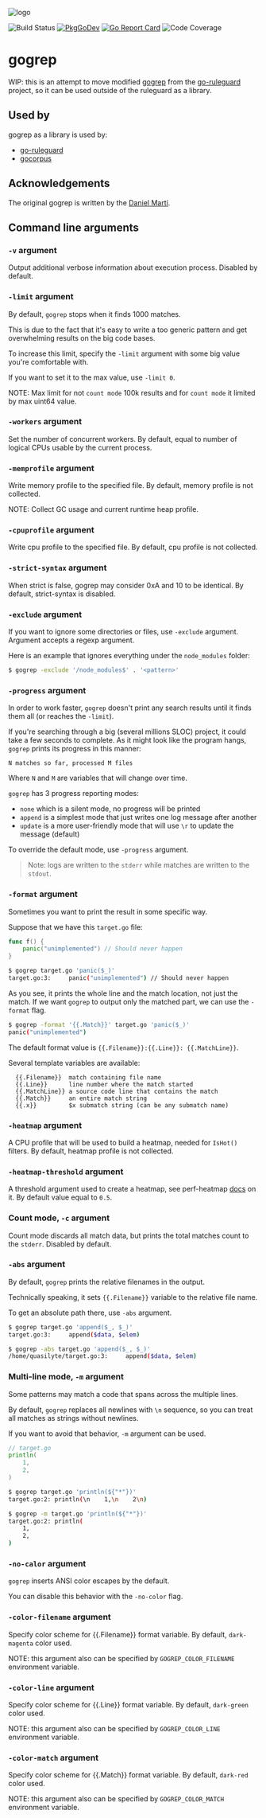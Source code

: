 ![logo](https://github.com/quasilyte/vscode-gogrep/blob/master/docs/logo.png?raw=true)

![Build Status](https://github.com/quasilyte/gogrep/workflows/Go/badge.svg)
[![PkgGoDev](https://pkg.go.dev/badge/mod/github.com/quasilyte/gogrep)](https://pkg.go.dev/github.com/quasilyte/gogrep)
[![Go Report Card](https://goreportcard.com/badge/github.com/quasilyte/gogrep)](https://goreportcard.com/report/github.com/quasilyte/gogrep)
![Code Coverage](https://codecov.io/gh/quasilyte/gogrep/branch/master/graph/badge.svg)

# gogrep

WIP: this is an attempt to move modified [gogrep](https://github.com/mvdan/gogrep) from
the [go-ruleguard](https://github.com/quasilyte/go-ruleguard) project, so it can be used outside of the ruleguard as a
library.

## Used by

gogrep as a library is used by:

* [go-ruleguard](https://github.com/quasilyte/go-ruleguard)
* [gocorpus](https://github.com/quasilyte/gocorpus)

## Acknowledgements

The original gogrep is written by the [Daniel Martí](https://github.com/mvdan).

## Command line arguments

### `-v` argument

Output additional verbose information about execution process. Disabled by default.

### `-limit` argument

By default, `gogrep` stops when it finds 1000 matches.

This is due to the fact that it's easy to write a too generic pattern and get overwhelming results on the big code
bases.

To increase this limit, specify the `-limit` argument with some big value you're comfortable with.

If you want to set it to the max value, use `-limit 0`.

NOTE: Max limit for not `count mode` 100k results and for `count mode` it limited by max uint64 value.

### `-workers` argument

Set the number of concurrent workers. By default, equal to number of logical CPUs usable by the current process.

### `-memprofile` argument

Write memory profile to the specified file. By default, memory profile is not collected.

NOTE: Collect GC usage and current runtime heap profile.

### `-cpuprofile` argument

Write cpu profile to the specified file. By default, cpu profile is not collected.

### `-strict-syntax` argument

When strict is false, gogrep may consider 0xA and 10 to be identical. By default, strict-syntax is disabled.

### `-exclude` argument

If you want to ignore some directories or files, use `-exclude` argument. Argument accepts a regexp argument.

Here is an example that ignores everything under the `node_modules` folder:

```bash
$ gogrep -exclude '/node_modules$' . '<pattern>'
```

### `-progress` argument

In order to work faster, `gogrep` doesn't print any search results until it finds them all (or reaches the `-limit`).

If you're searching through a big (several millions SLOC) project, it could take a few seconds to complete. As it might
look like the program hangs, `gogrep` prints its progress in this manner:

```
N matches so far, processed M files
```

Where `N` and `M` are variables that will change over time.

`gogrep` has 3 progress reporting modes:

* `none` which is a silent mode, no progress will be printed
* `append` is a simplest mode that just writes one log message after another
* `update` is a more user-friendly mode that will use `\r` to update the message (default)

To override the default mode, use `-progress` argument.

> Note: logs are written to the `stderr` while matches are written to the `stdout`.

### `-format` argument

Sometimes you want to print the result in some specific way.

Suppose that we have this `target.go` file:

```go
func f() {
    panic("unimplemented") // Should never happen
}
```

```bash
$ gogrep target.go 'panic($_)'
target.go:3:     panic("unimplemented") // Should never happen
```

As you see, it prints the whole line and the match location, not just the match. If we want `gogrep` to output only the
matched part, we can use the `-format` flag.

```bash
$ gogrep -format '{{.Match}}' target.go 'panic($_)'
panic("unimplemented")
```

The default format value is `{{.Filename}}:{{.Line}}: {{.MatchLine}}`.

Several template variables are available:

```
  {{.Filename}}  match containing file name
  {{.Line}}      line number where the match started
  {{.MatchLine}} a source code line that contains the match
  {{.Match}}     an entire match string
  {{.x}}         $x submatch string (can be any submatch name)
```

### `-heatmap` argument

A CPU profile that will be used to build a heatmap, needed for `IsHot()` filters. By default, heatmap profile is not collected.

### `-heatmap-threshold` argument

A threshold argument used to create a heatmap, see perf-heatmap [docs](https://github.com/quasilyte/perf-heatmap) on it. By default value equal to `0.5`.

### Count mode, `-c` argument

Count mode discards all match data, but prints the total matches count to the `stderr`. Disabled by default.

### `-abs` argument

By default, `gogrep` prints the relative filenames in the output.

Technically speaking, it sets `{{.Filename}}` variable to the relative file name.

To get an absolute path there, use `-abs` argument.

```bash
$ gogrep target.go 'append($_, $_)'
target.go:3:     append($data, $elem)

$ gogrep -abs target.go 'append($_, $_)'
/home/quasilyte/target.go:3:     append($data, $elem)
```

### Multi-line mode, `-m` argument

Some patterns may match a code that spans across the multiple lines.

By default, `gogrep` replaces all newlines with `\n` sequence, so you can treat all matches as strings without newlines.

If you want to avoid that behavior, `-m` argument can be used.

```go
// target.go
println(
    1,
    2,
)
```

```bash
$ gogrep target.go 'println(${"*"})'
target.go:2: println(\n    1,\n    2\n)

$ gogrep -m target.go 'println(${"*"})'
target.go:2: println(
    1,
    2,
)
```

### `-no-calor` argument

`gogrep` inserts ANSI color escapes by the default.

You can disable this behavior with the `-no-color` flag. 

### `-color-filename` argument

Specify color scheme for {{.Filename}} format variable. By default, `dark-magenta` color used.

NOTE: this argument also can be specified by `GOGREP_COLOR_FILENAME` environment variable.

### `-color-line` argument

Specify color scheme for {{.Line}} format variable. By default, `dark-green` color used.

NOTE: this argument also can be specified by `GOGREP_COLOR_LINE` environment variable.

### `-color-match` argument

Specify color scheme for {{.Match}} format variable. By default, `dark-red` color used.

NOTE: this argument also can be specified by `GOGREP_COLOR_MATCH` environment variable.
